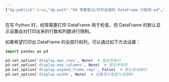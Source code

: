 ```yaml
---
{"dg-publish":true,"dg-path":"08 零散笔记/打印全部的 DataFrame 行和列.md","permalink":"/08 零散笔记/打印全部的 DataFrame 行和列/","created":"2025-04-07","updated":"2025-04-07"}
---
```



在写 Python 时，经常需要打印 DataFrame 用于检查，但 DataFrame 的默认显示设置会对打印出来的行数和列数进行限制。

如果希望打印出 DataFrame 的全部行和列，可以通过如下方法设置：

```python
import pandas as pd

pd.set_option('display.max_rows', None)  # 显示所有行
pd.set_option('display.max_columns', None)  # 显示所有列
pd.set_option('display.expand_frame_repr', False)  # 禁止自动换行
pd.set_option('display.width', None)  # 设置显示宽度为无限制
```